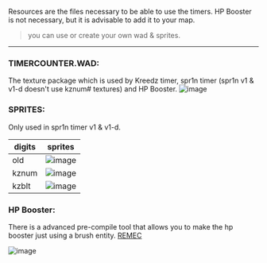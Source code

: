 Resources are the files necessary to be able to use the timers. HP Booster is not necessary, but it is advisable to add it to your map.

> you can use or create your own wad & sprites.

---
### TIMERCOUNTER.WAD:
The texture package which is used by Kreedz timer, spr1n timer (spr1n v1 & v1-d doesn't use kznum# textures) and HP Booster. 
![image](https://github.com/G2Pavon/timercounter/assets/14117486/7cec1a41-48fa-4b2a-8907-de98c042f42e)



### SPRITES:
Only used in spr1n timer v1 & v1-d.

| digits | sprites |
|-|-|
| old | ![image](https://github.com/G2Pavon/timercounter/assets/14117486/b2bb31d2-3e00-4601-a6dc-95127e36eb38) |
|kznum | ![image](https://github.com/G2Pavon/timercounter/assets/14117486/7cb7ad58-d0b4-4ea2-a075-bf49277bf652) |
|kzblt| ![image](https://github.com/G2Pavon/timercounter/assets/14117486/07500e80-28ea-49d3-be7c-a06f21b740c0) |

### HP Booster:

There is a advanced pre-compile tool that allows you to make the hp booster just using a brush entity. [REMEC](https://gitlab.com/merisanu.alex/remec/)

![image](https://github.com/G2Pavon/timercounter/assets/14117486/20220e96-bf4f-4911-b9df-40a83be3479c)

